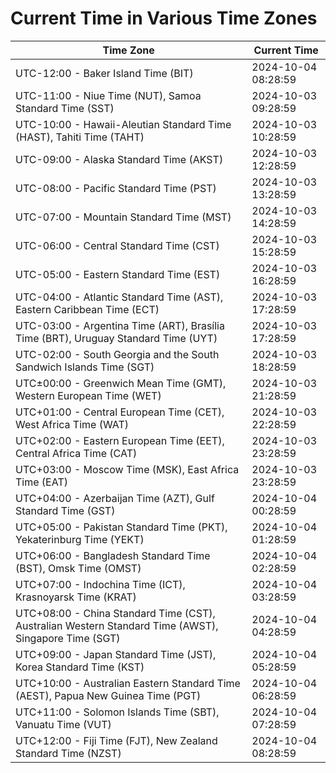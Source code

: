 # Current Time in Various Time Zones

| Time Zone | Current Time |
|-----------|--------------|
| UTC-12:00 - Baker Island Time (BIT) | 2024-10-04 08:28:59 |
| UTC-11:00 - Niue Time (NUT), Samoa Standard Time (SST) | 2024-10-03 09:28:59 |
| UTC-10:00 - Hawaii-Aleutian Standard Time (HAST), Tahiti Time (TAHT) | 2024-10-03 10:28:59 |
| UTC-09:00 - Alaska Standard Time (AKST) | 2024-10-03 12:28:59 |
| UTC-08:00 - Pacific Standard Time (PST) | 2024-10-03 13:28:59 |
| UTC-07:00 - Mountain Standard Time (MST) | 2024-10-03 14:28:59 |
| UTC-06:00 - Central Standard Time (CST) | 2024-10-03 15:28:59 |
| UTC-05:00 - Eastern Standard Time (EST) | 2024-10-03 16:28:59 |
| UTC-04:00 - Atlantic Standard Time (AST), Eastern Caribbean Time (ECT) | 2024-10-03 17:28:59 |
| UTC-03:00 - Argentina Time (ART), Brasília Time (BRT), Uruguay Standard Time (UYT) | 2024-10-03 17:28:59 |
| UTC-02:00 - South Georgia and the South Sandwich Islands Time (SGT) | 2024-10-03 18:28:59 |
| UTC±00:00 - Greenwich Mean Time (GMT), Western European Time (WET) | 2024-10-03 21:28:59 |
| UTC+01:00 - Central European Time (CET), West Africa Time (WAT) | 2024-10-03 22:28:59 |
| UTC+02:00 - Eastern European Time (EET), Central Africa Time (CAT) | 2024-10-03 23:28:59 |
| UTC+03:00 - Moscow Time (MSK), East Africa Time (EAT) | 2024-10-03 23:28:59 |
| UTC+04:00 - Azerbaijan Time (AZT), Gulf Standard Time (GST) | 2024-10-04 00:28:59 |
| UTC+05:00 - Pakistan Standard Time (PKT), Yekaterinburg Time (YEKT) | 2024-10-04 01:28:59 |
| UTC+06:00 - Bangladesh Standard Time (BST), Omsk Time (OMST) | 2024-10-04 02:28:59 |
| UTC+07:00 - Indochina Time (ICT), Krasnoyarsk Time (KRAT) | 2024-10-04 03:28:59 |
| UTC+08:00 - China Standard Time (CST), Australian Western Standard Time (AWST), Singapore Time (SGT) | 2024-10-04 04:28:59 |
| UTC+09:00 - Japan Standard Time (JST), Korea Standard Time (KST) | 2024-10-04 05:28:59 |
| UTC+10:00 - Australian Eastern Standard Time (AEST), Papua New Guinea Time (PGT) | 2024-10-04 06:28:59 |
| UTC+11:00 - Solomon Islands Time (SBT), Vanuatu Time (VUT) | 2024-10-04 07:28:59 |
| UTC+12:00 - Fiji Time (FJT), New Zealand Standard Time (NZST) | 2024-10-04 08:28:59 |
